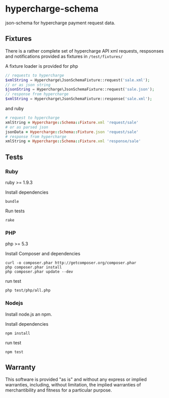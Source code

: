 # hypercharge-schema

json-schema for hypercharge payment request data.

## Fixtures

There is a rather complete set of hypercharge API xml requests, respsonses and notifications provided as fixtures in ```/test/fixtures/```

A fixture loader is provided for php
```php
// requests to hypercharge
$xmlString = Hypercharge\JsonSchemaFixture::request('sale.xml');
// or as json string
$jsonString = Hypercharge\JsonSchemaFixture::request('sale.json');
// response from hypercharge
$xmlString = Hypercharge\JsonSchemaFixture::response('sale.xml');
```

and ruby
```ruby
# request to hypercharge
xmlString = Hypercharge::Schema::Fixture.xml 'request/sale'
# or as parsed json
jsonData = Hypercharge::Schema::Fixture.json 'request/sale'
# response from hypercharge
xmlString = Hypercharge::Schema::Fixture.xml 'response/sale'
```

## Tests

### Ruby

ruby >= 1.9.3

Install dependencies

	bundle

Run tests

	rake

### PHP

php >= 5.3

Install Composer and dependencies

	curl -o composer.phar http://getcomposer.org/composer.phar
	php composer.phar install
	php composer.phar update --dev

run test

	php test/php/all.php

### Nodejs

Install node.js an npm.

Install dependencies

	npm install

run test

	npm test

## Warranty

This software is provided "as is" and without any express or implied warranties, including, without limitation, the implied warranties of merchantibility and fitness for a particular purpose.